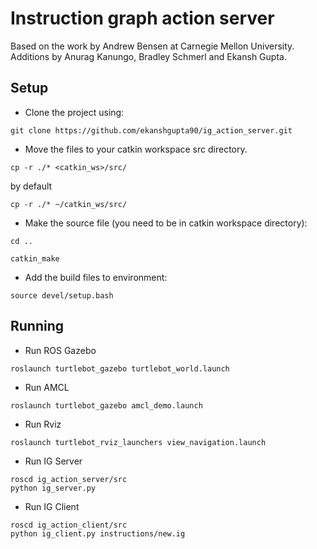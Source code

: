 # Instruction graph action server

Based on the work by Andrew Bensen at Carnegie Mellon University.
Additions by Anurag Kanungo, Bradley Schmerl and Ekansh Gupta.

## Setup

- Clone the project using:
```
git clone https://github.com/ekanshgupta90/ig_action_server.git
```

- Move the files to your catkin workspace src directory.
```
cp -r ./* <catkin_ws>/src/
```

by default
```
cp -r ./* ~/catkin_ws/src/
```

- Make the source file (you need to be in catkin workspace directory):
```
cd ..

catkin_make
```

- Add the build files to environment:
```
source devel/setup.bash
```

## Running

- Run ROS Gazebo
```
roslaunch turtlebot_gazebo turtlebot_world.launch
```

- Run AMCL
```
roslaunch turtlebot_gazebo amcl_demo.launch
```

- Run Rviz
```
roslaunch turtlebot_rviz_launchers view_navigation.launch
```

- Run IG Server
```
roscd ig_action_server/src
python ig_server.py
```

- Run IG Client
```
roscd ig_action_client/src
python ig_client.py instructions/new.ig
```

